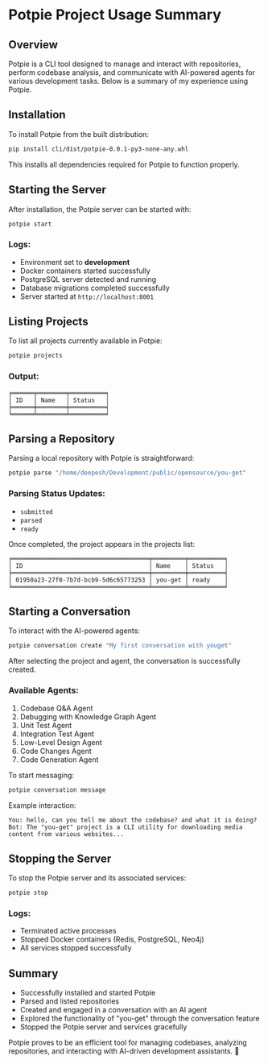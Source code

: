 # Potpie Project Usage Summary

## Overview
Potpie is a CLI tool designed to manage and interact with repositories, perform codebase analysis, and communicate with AI-powered agents for various development tasks. Below is a summary of my experience using Potpie.

## Installation
To install Potpie from the built distribution:
```sh
pip install cli/dist/potpie-0.0.1-py3-none-any.whl
```
This installs all dependencies required for Potpie to function properly.

## Starting the Server
After installation, the Potpie server can be started with:
```sh
potpie start
```
### Logs:
- Environment set to **development**
- Docker containers started successfully
- PostgreSQL server detected and running
- Database migrations completed successfully
- Server started at `http://localhost:8001`

## Listing Projects
To list all projects currently available in Potpie:
```sh
potpie projects
```
### Output:
```
╒══════╤════════╤══════════╕
│ ID   │ Name   │ Status   │
╞══════╪════════╪══════════╡
╘══════╧════════╧══════════╛
```

## Parsing a Repository
Parsing a local repository with Potpie is straightforward:
```sh
potpie parse "/home/deepesh/Development/public/opensource/you-get"
```
### Parsing Status Updates:
- `submitted`
- `parsed`
- `ready`

Once completed, the project appears in the projects list:
```
╒══════════════════════════════════════╤═════════╤══════════╕
│ ID                                   │ Name    │ Status   │
╞══════════════════════════════════════╪═════════╪══════════╡
│ 01950a23-27f0-7b7d-bcb9-5d6c65773253 │ you-get │ ready    │
╘══════════════════════════════════════╧═════════╧══════════╛
```

## Starting a Conversation
To interact with the AI-powered agents:
```sh
potpie conversation create "My first conversation with youget"
```
After selecting the project and agent, the conversation is successfully created.

### Available Agents:
1. Codebase Q&A Agent
2. Debugging with Knowledge Graph Agent
3. Unit Test Agent
4. Integration Test Agent
5. Low-Level Design Agent
6. Code Changes Agent
7. Code Generation Agent

To start messaging:
```sh
potpie conversation message
```
Example interaction:
```
You: hello, can you tell me about the codebase? and what it is doing?
Bot: The "you-get" project is a CLI utility for downloading media content from various websites...
```

## Stopping the Server
To stop the Potpie server and its associated services:
```sh
potpie stop
```
### Logs:
- Terminated active processes
- Stopped Docker containers (Redis, PostgreSQL, Neo4j)
- All services stopped successfully

## Summary
- Successfully installed and started Potpie
- Parsed and listed repositories
- Created and engaged in a conversation with an AI agent
- Explored the functionality of "you-get" through the conversation feature
- Stopped the Potpie server and services gracefully

Potpie proves to be an efficient tool for managing codebases, analyzing repositories, and interacting with AI-driven development assistants. 🚀

